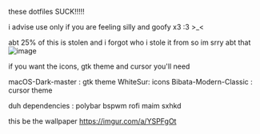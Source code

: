these dotfiles SUCK!!!!!

i advise use only if you are feeling silly and goofy x3 :3 >_<

abt 25% of this is stolen and i forgot who i stole it from so im srry abt that
![image](https://user-images.githubusercontent.com/101241937/206900730-8b926d1f-4327-4e1d-a663-8f512f06ab3e.png)

if you want the icons, gtk theme and cursor you'll need

macOS-Dark-master : gtk theme
WhiteSur: icons
Bibata-Modern-Classic : cursor theme

duh dependencies :
polybar
bspwm
rofi
maim
sxhkd

this be the wallpaper https://imgur.com/a/YSPFgOt
